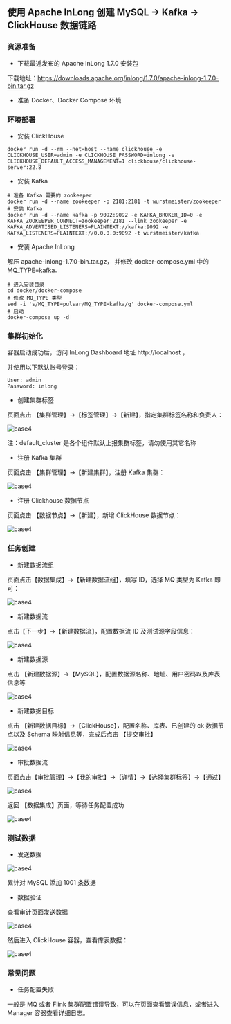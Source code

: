 ## 使用 Apache InLong 创建 MySQL -> Kafka -> ClickHouse 数据链路


### 资源准备
- 下载最近发布的 Apache InLong 1.7.0 安装包

下载地址：https://downloads.apache.org/inlong/1.7.0/apache-inlong-1.7.0-bin.tar.gz

- 准备 Docker、Docker Compose 环境

### 环境部署

- 安装 ClickHouse

```
docker run -d --rm --net=host --name clickhouse -e CLICKHOUSE_USER=admin -e CLICKHOUSE_PASSWORD=inlong -e CLICKHOUSE_DEFAULT_ACCESS_MANAGEMENT=1 clickhouse/clickhouse-server:22.8
```

- 安装 Kafka

```
# 准备 Kafka 需要的 zookeeper
docker run -d --name zookeeper -p 2181:2181 -t wurstmeister/zookeeper
# 安装 Kafka 
docker run -d --name kafka -p 9092:9092 -e KAFKA_BROKER_ID=0 -e KAFKA_ZOOKEEPER_CONNECT=zookeeper:2181 --link zookeeper -e KAFKA_ADVERTISED_LISTENERS=PLAINTEXT://kafka:9092 -e KAFKA_LISTENERS=PLAINTEXT://0.0.0.0:9092 -t wurstmeister/kafka
```

- 安装 Apache InLong

解压 apache-inlong-1.7.0-bin.tar.gz，
并修改 docker-compose.yml 中的MQ_TYPE=kafka。

```
# 进入安装目录
cd docker/docker-compose
# 修改 MQ_TYPE 类型
sed -i 's/MQ_TYPE=pulsar/MQ_TYPE=kafka/g' docker-compose.yml
# 启动
docker-compose up -d
```

### 集群初始化

容器启动成功后，访问 InLong Dashboard 地址 http://localhost ，

并使用以下默认账号登录：

```
User: admin
Password: inlong
```

- 创建集群标签

页面点击 【集群管理】->【标签管理】->【新建】，指定集群标签名称和负责人：

![case4](./res/b1.jpeg)

注：default_cluster 是各个组件默认上报集群标签，请勿使用其它名称

- 注册 Kafka 集群

页面点击 【集群管理】->【新建集群】，注册 Kafka 集群：

![case4](./res/b2.jpeg)

- 注册 Clickhouse 数据节点

页面点击 【数据节点】→【新建】，新增 ClickHouse 数据节点：

![case4](./res/b3.jpeg)

### 任务创建
- 新建数据流组

页面点击【数据集成】→【新建数据流组】，填写 ID，选择 MQ 类型为 Kafka 即可：

![case4](./res/b4.jpeg)

- 新建数据流

点击【下一步】→【新建数据流】，配置数据流 ID 及测试源字段信息：

![case4](./res/b5.jpeg)

- 新建数据源

点击 【新建数据源】→【MySQL】，配置数据源名称、地址、用户密码以及库表信息等

![case4](./res/b6.jpeg)

- 新建数据目标

点击 【新建数据目标】→【ClickHouse】，配置名称、库表、已创建的 ck 数据节点以及 Schema 映射信息等，完成后点击 【提交审批】

![case4](./res/b7.jpeg)

- 审批数据流

页面点击【审批管理】->【我的审批】->【详情】->【选择集群标签】->【通过】

![case4](./res/b8.jpeg)

返回 【数据集成】页面，等待任务配置成功

![case4](./res/b9.jpeg)

### 测试数据
- 发送数据

![case4](./res/b10.jpeg)

累计对 MySQL 添加 1001 条数据

- 数据验证

查看审计页面发送数据

![case4](./res/b11.jpeg)

然后进入 ClickHouse 容器，查看库表数据：

![case4](./res/b12.jpeg)

### 常见问题
- 任务配置失败

一般是 MQ 或者 Flink 集群配置错误导致，可以在页面查看错误信息，或者进入 Manager 容器查看详细日志。
